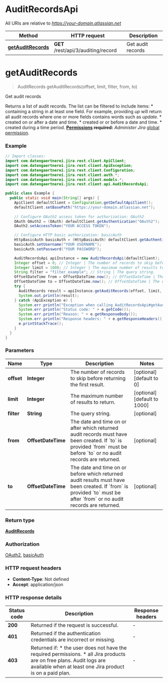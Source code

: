 # AuditRecordsApi

All URIs are relative to *https://your-domain.atlassian.net*

Method | HTTP request | Description
------------- | ------------- | -------------
[**getAuditRecords**](AuditRecordsApi.md#getAuditRecords) | **GET** /rest/api/3/auditing/record | Get audit records


<a name="getAuditRecords"></a>
# **getAuditRecords**
> AuditRecords getAuditRecords(offset, limit, filter, from, to)

Get audit records

Returns a list of audit records. The list can be filtered to include items:   *  containing a string in at least one field. For example, providing *up* will return all audit records where one or more fields contains words such as *update*.  *  created on or after a date and time.  *  created or or before a date and time.  *  created during a time period.  **[Permissions](#permissions) required:** *Administer Jira* [global permission](https://confluence.atlassian.com/x/x4dKLg).

### Example
```java
// Import classes:
import com.datengaertnerei.jira.rest.client.ApiClient;
import com.datengaertnerei.jira.rest.client.ApiException;
import com.datengaertnerei.jira.rest.client.Configuration;
import com.datengaertnerei.jira.rest.client.auth.*;
import com.datengaertnerei.jira.rest.client.models.*;
import com.datengaertnerei.jira.rest.client.api.AuditRecordsApi;

public class Example {
  public static void main(String[] args) {
    ApiClient defaultClient = Configuration.getDefaultApiClient();
    defaultClient.setBasePath("https://your-domain.atlassian.net");
    
    // Configure OAuth2 access token for authorization: OAuth2
    OAuth OAuth2 = (OAuth) defaultClient.getAuthentication("OAuth2");
    OAuth2.setAccessToken("YOUR ACCESS TOKEN");

    // Configure HTTP basic authorization: basicAuth
    HttpBasicAuth basicAuth = (HttpBasicAuth) defaultClient.getAuthentication("basicAuth");
    basicAuth.setUsername("YOUR USERNAME");
    basicAuth.setPassword("YOUR PASSWORD");

    AuditRecordsApi apiInstance = new AuditRecordsApi(defaultClient);
    Integer offset = 0; // Integer | The number of records to skip before returning the first result.
    Integer limit = 1000; // Integer | The maximum number of results to return.
    String filter = "filter_example"; // String | The query string.
    OffsetDateTime from = OffsetDateTime.now(); // OffsetDateTime | The date and time on or after which returned audit records must have been created. If `to` is provided `from` must be before `to` or no audit records are returned.
    OffsetDateTime to = OffsetDateTime.now(); // OffsetDateTime | The date and time on or before which returned audit results must have been created. If `from` is provided `to` must be after `from` or no audit records are returned.
    try {
      AuditRecords result = apiInstance.getAuditRecords(offset, limit, filter, from, to);
      System.out.println(result);
    } catch (ApiException e) {
      System.err.println("Exception when calling AuditRecordsApi#getAuditRecords");
      System.err.println("Status code: " + e.getCode());
      System.err.println("Reason: " + e.getResponseBody());
      System.err.println("Response headers: " + e.getResponseHeaders());
      e.printStackTrace();
    }
  }
}
```

### Parameters

Name | Type | Description  | Notes
------------- | ------------- | ------------- | -------------
 **offset** | **Integer**| The number of records to skip before returning the first result. | [optional] [default to 0]
 **limit** | **Integer**| The maximum number of results to return. | [optional] [default to 1000]
 **filter** | **String**| The query string. | [optional]
 **from** | **OffsetDateTime**| The date and time on or after which returned audit records must have been created. If &#x60;to&#x60; is provided &#x60;from&#x60; must be before &#x60;to&#x60; or no audit records are returned. | [optional]
 **to** | **OffsetDateTime**| The date and time on or before which returned audit results must have been created. If &#x60;from&#x60; is provided &#x60;to&#x60; must be after &#x60;from&#x60; or no audit records are returned. | [optional]

### Return type

[**AuditRecords**](AuditRecords.md)

### Authorization

[OAuth2](../README.md#OAuth2), [basicAuth](../README.md#basicAuth)

### HTTP request headers

 - **Content-Type**: Not defined
 - **Accept**: application/json

### HTTP response details
| Status code | Description | Response headers |
|-------------|-------------|------------------|
**200** | Returned if the request is successful. |  -  |
**401** | Returned if the authentication credentials are incorrect or missing. |  -  |
**403** | Returned if:   *  the user does not have the required permissions.  *  all Jira products are on free plans. Audit logs are available when at least one Jira product is on a paid plan. |  -  |

